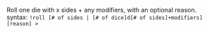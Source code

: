Roll one die with x sides + any modifiers, with an optional reason.<br />
syntax: `!roll [# of sides | [# of dice]d[# of sides]+modifiers] [reason] >`<br />